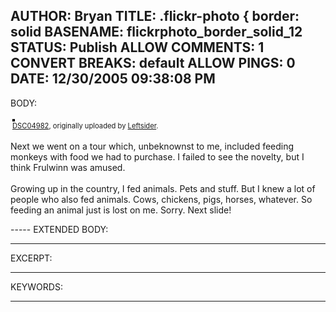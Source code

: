 AUTHOR: Bryan
TITLE: .flickr-photo { border: solid
BASENAME: flickrphoto_border_solid_12
STATUS: Publish
ALLOW COMMENTS: 1
CONVERT BREAKS: __default__
ALLOW PINGS: 0
DATE: 12/30/2005 09:38:08 PM
-----
BODY:
<style type="text/css">
.flickr-photo { border: solid 2px #000000; }
.flickr-yourcomment { }
.flickr-frame { text-align: left; padding: 3px; }
.flickr-caption { font-size: 0.8em; margin-top: 0px; }
</style>

<div class="flickr-frame">
	<a href="http://www.flickr.com/photos/leftsider/78747626/" title="photo sharing"><img src="http://static.flickr.com/39/78747626_bcbcbc042d.jpg" class="flickr-photo" alt="" /></a>
<br />
	<span class="flickr-caption"><a href="http://www.flickr.com/photos/leftsider/78747626/">DSC04982</a>, originally uploaded by <a href="http://www.flickr.com/people/leftsider/">Leftsider</a>.</span>
</div>
				
<p class="flickr-yourcomment">
	Next we went on a tour which, unbeknownst to me, included feeding monkeys with food we had to purchase. I failed to see the novelty, but I think Frulwinn was amused.<br />
<br />
Growing up in the country, I fed animals. Pets and stuff. But I knew a lot of people who also fed animals. Cows, chickens, pigs, horses, whatever. So feeding an animal just is lost on me. Sorry. Next slide!
</p>
-----
EXTENDED BODY:

-----
EXCERPT:

-----
KEYWORDS:

-----


